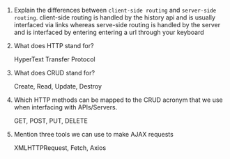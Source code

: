 1.  Explain the differences between `client-side routing` and `server-side routing`.
    client-side routing is handled by the history api and is usually interfaced via links whereas serve-side routing is handled by the server and is interfaced by entering entering a url through your keyboard

1.  What does HTTP stand for?

    HyperText Transfer Protocol

1.  What does CRUD stand for?

    Create, Read, Update, Destroy

1.  Which HTTP methods can be mapped to the CRUD acronym that we use when interfacing with APIs/Servers.

    GET, POST, PUT, DELETE

1.  Mention three tools we can use to make AJAX requests

    XMLHTTPRequest, Fetch, Axios
